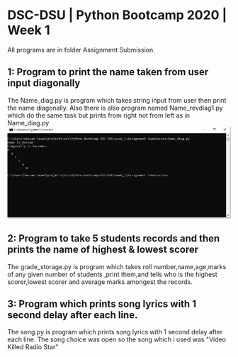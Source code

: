 # DSC-DSU | Python Bootcamp 2020 | Week 1
All programs are in folder Assignment Submission.
## 1: Program to print the name taken from user input diagonally
The Name_diag.py is program which takes string input from user then print the name diagonally. Also there is also program named Name_revdiag1.py which do the same task but prints from right not from left as in Name_diag.py
![Alt text](1.JPG "a title")
## 2: Program to take 5 students records and then prints the name of highest & lowest scorer
The grade_storage.py is program which takes roll number,name,age,marks of any given number of students ,print them,and tells who is the highest scorer,lowest scorer and average marks amongest the records.
## 3: Program which prints song lyrics with 1 second delay after each line.
The song.py is program which prints song lyrics with 1 second delay after each line. The song choice was open so the song which i used was "Video Killed Radio Star"

